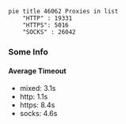 
```mermaid
pie title 46062 Proxies in list
    "HTTP" : 19331
    "HTTPS": 5016
    "SOCKS" : 26042
```

### Some Info
#### Average Timeout

- mixed: 3.1s
- http: 1.1s
- https: 8.4s
- socks: 4.6s